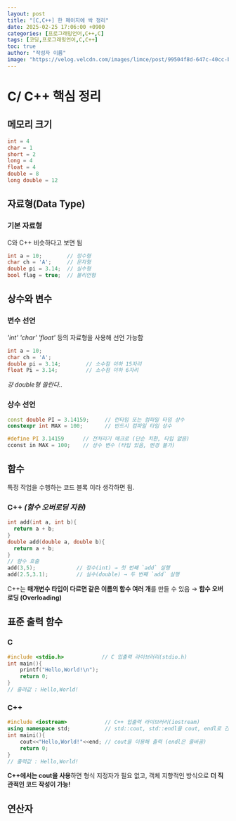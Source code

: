 ```yaml
---
layout: post
title: "[C,C++] 한 페이지에 싹 정리"
date: 2025-02-25 17:06:00 +0900
categories: [프로그래밍언어,C++,C]
tags: [코딩,프로그래밍언어,C,C++]
toc: true
author: "작성자 이름"
image: "https://velog.velcdn.com/images/limce/post/99504f8d-647c-40cc-b366-805f393b369e/image.png"
---      
```


# C/ C++ 핵심 정리  

## 메모리 크기  
```cpp
int = 4
char = 1
short = 2
long = 4
float = 4
double = 8
long double = 12
```


## 자료형(Data Type)  
### 기본 자료형  
C와 C++ 비슷하다고 보면 됨  
```cpp
int a = 10;        // 정수형  
char ch = 'A';     // 문자형  
double pi = 3.14;  // 실수형  
bool flag = true;  // 불리언형  
```


## 상수와 변수  
### 변수 선언  
*'int' 'char' 'float'* 등의 자료형을 사용해 선언 가능함  
```cpp
int a = 10;
char ch = 'A';
double pi = 3.14;        // 소수점 이하 15자리
float Pi = 3.14;         // 소수점 이하 6자리
```
*걍 double형 쓸란다..*  


### 상수 선언  
```cpp
const double PI = 3.14159;     // 런타임 또는 컴파일 타임 상수  
constexpr int MAX = 100;       // 반드시 컴파일 타임 상수  
```
```c
#define PI 3.14159      // 전처리기 매크로 (단순 치환, 타입 없음)    
cconst in MAX = 100;    // 상수 변수 (타입 있음, 변경 불가)   
```

  
## 함수  
특정 작업을 수행하는 코드 블록 이라 생각하면 됨.  

### C++ *(함수 오버로딩 지원)*  
```cpp
int add(int a, int b){
  return a + b;
}
double add(double a, double b){
  return a + b;
}
// 함수 호출
add(3,5);             // 정수(int) → 첫 번째 `add` 실행  
add(2.5,3.1);         // 실수(double) → 두 번째 `add` 실행  
```
C++는  **매개변수 타입이 다르면 같은 이름의 함수 여러 개**를 만들 수 있음 → **함수 오버로딩 (Overloading)**  

  
## 표준 출력 함수  
### C  
```c
#include <stdio.h>            // C 입출력 라이브러리(stdio.h)  
int main(){
    printf("Hello,World!\n");
    return 0;
}
// 출려값 : Hello,World!
```

  
### C++  
```cpp
#include <iostream>            // C++ 입출력 라이브러리(iostream)  
using namespace std;           // std::cout, std::endl을 cout, endl로 간단히 사용하기 위해 선언.
int maini(){
    cout<<"Hello,World!"<<end; // cout을 이용해 출력 (endl은 줄바꿈)
    return 0;
}
// 출력값 : Hello,World!  
````
**C++에서는 cout을 사용**하면 형식 지정자가 필요 없고, 객체 지향적인 방식으로 **더 직관적인 코드 작성이 가능!**  


## 연산자







